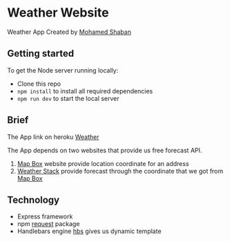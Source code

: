 # Weather Website

Weather App Created by [Mohamed Shaban](https://www.linkedin.com/in/m-shaaban/)


## Getting started
To get the Node server running locally:

- Clone this repo
- ``npm install`` to install all required dependencies
- ``npm run dev`` to start the local server

## Brief
The App link on heroku [Weather](https://complete-weather-app.herokuapp.com/ "Weather App")

The App depends on two websites that provide us free forecast API.

1. [Map Box](https://www.mapbox.com/ "Mapbox") website provide location coordinate for an address
2. [Weather Stack](https://weatherstack.com/ "weatherstack") provide forecast through the coordinate that we got from [Map Box](https://www.mapbox.com/ "Mapbox")

## 

## Technology

-  Express framework
-  npm [request](https://www.npmjs.com/package/request) package
-  Handlebars engine [hbs](https://www.npmjs.com/package/hbs "npm package") gives us dynamic template
